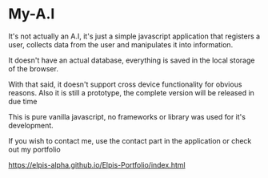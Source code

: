 # My-A.I

It's not actually an A.I, it's just a simple javascript 
application that registers a user, collects data from the
user and manipulates it into information.

It doesn't have an actual database, everything is saved
in the local storage of the browser.

With that said, it doesn't support cross device functionality
for obvious reasons. Also it is still a prototype, the 
complete version will be released in due time

This is pure vanilla javascript, no frameworks or library was 
used for it's development.

If you wish to contact me, use the contact part in
the application or check out my portfolio

https://elpis-alpha.github.io/Elpis-Portfolio/index.html
